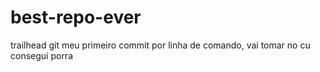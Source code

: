 # best-repo-ever
trailhead git
meu primeiro commit por linha de comando, vai tomar no cu
consegui porra
